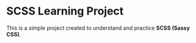 #  SCSS Learning Project

This is a simple project created to understand and practice **SCSS (Sassy CSS)**. 